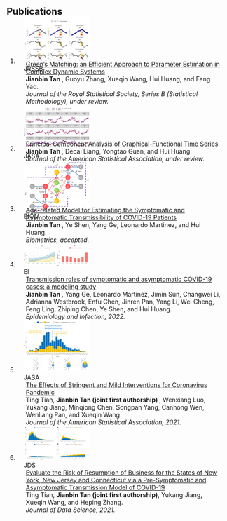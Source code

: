 <h2 id="publications" style="margin: 2px 0px -15px;">Publications</h2>

<div class="publications">
<ol class="bibliography">

<li>
<div class="pub-row">

   <div class="col-sm-3 abbr" style="position: relative;padding-right: 15px;padding-left: 15px;max-width: 150px;max-height: 100px">
    <img src="assets/img/Local.pdf" style="width: auto; height: auto">
    <abbr class="badge">JRSSB</abbr>
  </div>
  <div class="col-sm-9" style="position: relative;padding-right: 15px;padding-left: 20px;">
    <div class="title"><a href=" ">Green’s Matching: an Efficient Approach to Parameter Estimation in Complex Dynamic Systems</a></div>
    <div class="author"> <strong> Jianbin Tan </strong>, Guoyu Zhang, Xueqin Wang, Hui Huang, and Fang Yao.</div>
    <div class="periodical"><em> Journal of the Royal Statistical Society, Series B (Statistical Methodology), under review.</em></div>
  </div>
</div>
</li>

<li>
 <div class="row align-items-start">

   <div class="col-sm-3 abbr" style="position: relative;padding-right: 15px;padding-left: 15px;max-width: 150px;max-height: 80px">
    <img src="assets/img/fit_fda.pdf" style="width: auto; height: auto">
    <abbr class="badge">JASA</abbr>
  </div>
  <div class="col-sm-9" style="position: relative;padding-right: 15px;padding-left: 20px;">
    <div class="title"><a href=" ">Principal Component Analysis of Graphical-Functional Time Series</a></div>
    <div class="author"> <strong> Jianbin Tan </strong>, Decai Liang, Yongtao Guan, and Hui Huang.</div>
    <div class="periodical"><em> Journal of the American Statistical Association, under review.</em></div>
  </div>
</div>
</li>

<li>
<div class="pub-row">

   <div class="col-sm-3 abbr" style="position: relative;padding-right: 15px;padding-left: 15px;max-width: 150px;max-height: 100px">
    <img src="assets/img/comps.pdf" style="width: auto; height: auto">
    <abbr class="badge">BIOM</abbr>
  </div>
  <div class="col-sm-9" style="position: relative;padding-right: 15px;padding-left: 20px;">
    <div class="title"><a href="https://doi.org/10.1111/biom.13814">Age-related Model for Estimating the Symptomatic and Asymptomatic Transmissibility of COVID-19 Patients</a></div>
    <div class="author"> <strong> Jianbin Tan </strong>, Ye Shen, Yang Ge, Leonardo Martinez, and Hui Huang.</div>
    <div class="periodical"><em> Biometrics, accepted.</em></div>
  </div>
</div>
</li>

<li>
<div class="pub-row">

   <div class="col-sm-3 abbr" style="position: relative;padding-right: 15px;padding-left: 15px;max-width: 150px;max-height: 150px">
    <img src="assets/img/tran.jpg" style="width: auto; height: auto">
    <abbr class="badge">EI</abbr>
  </div>
  <div class="col-sm-9" style="position: relative;padding-right: 15px;padding-left: 20px;">
    <div class="title"><a href="https://doi.org/10.1017/S0950268822001467">Transmission roles of symptomatic and asymptomatic COVID-19 cases: a modeling study</a></div>
    <div class="author"> <strong> Jianbin Tan </strong>, Yang Ge, Leonardo Martinez, Jimin Sun, Changwei Li, Adrianna Westbrook, Enfu Chen, Jinren Pan, Yang Li, Wei Cheng, Feng Ling, Zhiping Chen, Ye Shen, and Hui Huang.</div>
    <div class="periodical"><em> Epidemiology and Infection, 2022.</em></div>
  </div>
</div>
</li>

<li>
<div class="pub-row">

   <div class="col-sm-3 abbr" style="position: relative;padding-right: 15px;padding-left: 15px;max-width: 150px;max-height: 150px">
    <img src="assets/img/policy.pdf" style="width: auto; height: auto">
    <abbr class="badge">JASA</abbr>
  </div>
  <div class="col-sm-9" style="position: relative;padding-right: 15px;padding-left: 20px;">
    <div class="title"><a href="https://doi.org/10.1080/01621459.2021.1897015">The Effects of Stringent and Mild Interventions for Coronavirus Pandemic</a></div>
    <div class="author">Ting Tian, <strong> Jianbin Tan (joint first authorship) </strong>, Wenxiang Luo, Yukang Jiang, Minqiong Chen, Songpan Yang, Canhong Wen, Wenliang Pan, and Xueqin Wang.</div>
    <div class="periodical"><em> Journal of the American Statistical Association, 2021.</em></div>
  </div>
</div>
</li>

<li>
<div class="pub-row">
     <div class="col-sm-3 abbr" style="position: relative;padding-right: 15px;padding-left: 15px;max-width: 150px;max-height: 150px">
    <img src="assets/img/states.pdf" style="width: auto; height: auto">
    <abbr class="badge">JDS</abbr>
  </div>
  <div class="col-sm-9" style="position: relative;padding-right: 15px;padding-left: 20px;">
    <div class="title"><a href="https://doi.org/10.6339/21-JDS994">Evaluate the Risk of Resumption of Business for the States of New York, New Jersey and Connecticut via a Pre-Symptomatic and Asymptomatic Transmission Model of COVID-19</a></div>
    <div class="author">Ting Tian, <strong> Jianbin Tan (joint first authorship)</strong>, Yukang Jiang, Xueqin Wang, and Heping Zhang.</div>
    <div class="periodical"><em> Journal of Data Science, 2021.</em></div>
      </div>
</div>
</li>

<br>
</ol>
</div>
